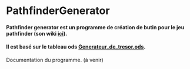# PathfinderGenerator

#### Pathfinder generator est un programme de création de butin pour le jeu pathfinder (son wiki [ici](https://www.pathfinder-fr.org/Wiki/)).  
#### Il est basé sur le tableau ods [Generateur_de_tresor.ods](Ressources/Generateur_de_tresor.ods).

Documentation du programme. (à venir)
